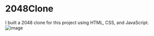 # 2048Clone
I built a 2048 clone for this project using HTML, CSS, and JavaScript.
![image](https://github.com/user-attachments/assets/37ce8a74-3064-47d1-9b86-fe9c40e18d75)
